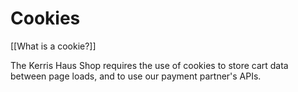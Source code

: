 # Cookies

[[What is a cookie?]]

The Kerris Haus Shop requires the use of cookies to store cart data between page loads, and to use our payment partner's APIs.
